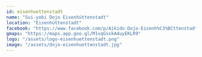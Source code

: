 ```yaml
---
id: eisenhuettenstadt
name: "Sui-yobi Dojo Eisenhüttenstadt"
location: "Eisenhüttenstadt"
facebook: "https://www.facebook.com/p/Aikido-Dojo-Eisenh%C3%BCttenstadt-100083029371384/"
gmaps: "https://maps.app.goo.gl/M1vqGsxkA4uyEKLR9"
logo: "/assets/logo-eisenhuettenstadt.png"
image: "/assets/dojo-eisenhuettenstadt.jpg"
---
```

    